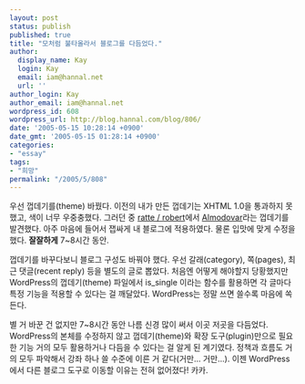 ```yaml
---
layout: post
status: publish
published: true
title: "모처럼 불타올라서 블로그를 다듬었다."
author:
  display_name: Kay
  login: Kay
  email: iam@hannal.net
  url: ''
author_login: Kay
author_email: iam@hannal.net
wordpress_id: 608
wordpress_url: http://blog.hannal.com/blog/806/
date: '2005-05-15 10:28:14 +0900'
date_gmt: '2005-05-15 01:28:14 +0900'
categories:
- "essay"
tags:
- "희망"
permalink: "/2005/5/808"
---
```

<p>우선 껍데기를(theme) 바꿨다. 이전의 내가 만든 껍데기는 XHTML 1.0을 통과하지 못했고, 색이 너무 우중충했다. 그러던 중 <a href="http://blog.ratterobert.com/">ratte / robert</a>에서 <a href="http://blog.ratterobert.com/archiv/2005/03/09/almodovar/">Almodovar</a>라는 껍데기를 발견했다. 아주 마음에 들어서 잽싸게 내 블로그에 적용하였다. 물론 입맛에 맞게 수정을 했다. <strong>잘잘하게</strong> 7~8시간 동안.</p>
<p>껍데기를 바꾸다보니 블로그 구성도 바꿔야 했다. 우선 갈래(category), 쪽(pages), 최근 댓글(recent reply) 등을 별도의 글로 뽑았다. 처음엔 어떻게 해야할지 당황했지만 WordPress의 껍데기(theme) 파일에서 is_single 이라는 함수를 활용하면 각 글마다 특정 기능을 적용할 수 있다는 걸 깨달았다. WordPress는 정말 쓰면 쓸수록 마음에 쏙 든다.</p>
<p>별 거 바꾼 건 없지만 7~8시간 동안 나름 신경 많이 써서 이곳 저곳을 다듬었다. WordPress의 본체를 수정하지 않고 껍데기(theme)와 확장 도구(plugin)만으로 필요한 기능 거의 모두 활용하거나 다듬을 수 있다는 걸 알게 된 계기였다. 정책과 흐름도 거의 모두 파악해서 강좌 하나 쓸 수준에 이른 거 같다(거만... 거만...). 이젠 WordPress에서 다른 블로그 도구로 이동할 이유는 전혀 없어졌다! 카카.</p>
